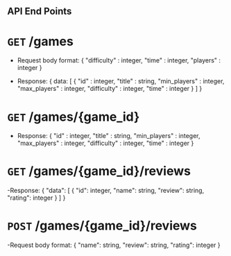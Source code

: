 ## API End Points

# `GET` /games
- Request body format:
{
    "difficulty" : integer,
    "time" : integer,
    "players" : integer
}

- Response:
{
    data: [
        {
            "id" : integer,
            "title" : string,
            "min_players" : integer,
            "max_players" : integer,
            "difficulty" : integer,
            "time" : integer
        }
    ]
}

# `GET` /games/{game_id}
- Response: 
{
    "id" : integer,
    "title" : string,
    "min_players" : integer,
    "max_players" : integer,
    "difficulty" : integer,
    "time" : integer
}

# `GET` /games/{game_id}/reviews

-Response:
{
    "data": [
        {
            "id": integer,
            "name": string,
            "review": string,
            "rating": integer
        }
    ]
}

# `POST` /games/{game_id}/reviews
-Request body format:
{
    "name": string,
    "review": string,
    "rating": integer
}